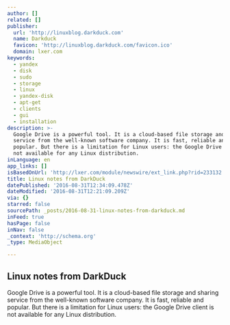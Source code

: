 ```yaml
---
author: []
related: []
publisher:
  url: 'http://linuxblog.darkduck.com'
  name: Darkduck
  favicon: 'http://linuxblog.darkduck.com/favicon.ico'
  domain: lxer.com
keywords:
  - yandex
  - disk
  - sudo
  - storage
  - linux
  - yandex-disk
  - apt-get
  - clients
  - gui
  - installation
description: >-
  Google Drive is a powerful tool. It is a cloud-based file storage and sharing
  service from the well-known software company. It is fast, reliable and
  popular. But there is a limitation for Linux users: the Google Drive client is
  not available for any Linux distribution.
inLanguage: en
app_links: []
isBasedOnUrl: 'http://lxer.com/module/newswire/ext_link.php?rid=233132'
title: Linux notes from DarkDuck
datePublished: '2016-08-31T12:34:09.478Z'
dateModified: '2016-08-31T12:21:09.209Z'
via: {}
starred: false
sourcePath: _posts/2016-08-31-linux-notes-from-darkduck.md
inFeed: true
hasPage: false
inNav: false
_context: 'http://schema.org'
_type: MediaObject

---
```

<article style=""><h1>Linux notes from DarkDuck</h1><p>Google Drive is a powerful tool. It is a cloud-based file storage and sharing service from the well-known software company. It is fast, reliable and popular. But there is a limitation for Linux users: the Google Drive client is not available for any Linux distribution.</p></article>